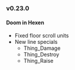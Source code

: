 ### v0.23.0

#### Doom in Hexen
- Fixed floor scroll units
- New line specials
  - Thing_Damage
  - Thing_Destroy
  - Thing_Raise
